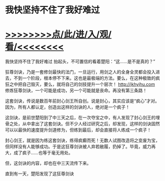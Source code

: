 # 我快坚持不住了我好难过

# <a href="https://https://github.com/kiuhd/dfrw/issues/1">>>>>>>>>点/此/进/入/观/看/<<<<<<<<</a>

我快坚持不住了我好难过
抬起头，不可置信的看着楚阳：“这……是不是真的？”

狂尊剑诀，乃是一套修剑最快的法门，一旦运行，用剑之人的全身全灵都会投入进去，不到一个阶段，根本停不下来。这也是最极端的方法。要么，在这种极致的疯狂之中把自己毁灭，要么，就将自己的剑技提升一个层次！
http://jkhyjhu.com
修炼狂尊剑诀，一个可能是成功，另一个可能就是丧命。再没有第三条路！

这套剑诀，传说是数百年前封心剑王所自创。说是封心，其实应该是“疯心”才对。因为，所有人都认定，创造出这样的剑诀的人，绝对是一个疯子！

这剑诀，是前世楚阳到了中三天之后，在一次夺宝之中，有人发现了封心剑王的埋骨之处，从中拿出了这套剑诀。但不少人经过研究之后，却发现，这样的剑诀固然可以以最快的速度提升剑道修为，但练到最后，却会直接将人练成一个疯子！

封心剑王，就是因为练这套剑诀，练得疯癫而死！无数人试图改造将之变废为宝，但同样没有人能够成功。于是这狂尊剑诀被人弃若敝履，扔掉了。毕竟，威力再大，成了疯子……也等于毫无用处。

但，这剑诀的内容，却也在中三天流传下来。

直到有一天，楚阳发现了这狂尊剑诀

